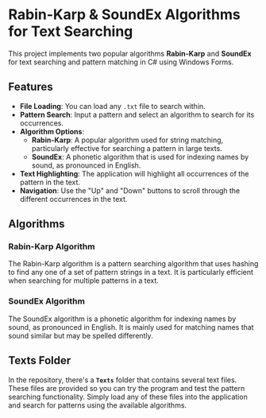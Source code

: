 # Rabin-Karp & SoundEx Algorithms for Text Searching

This project implements two popular algorithms **Rabin-Karp** and **SoundEx** for text searching and pattern matching in C# using Windows Forms.

## Features

- **File Loading**: You can load any `.txt` file to search within.
- **Pattern Search**: Input a pattern and select an algorithm to search for its occurrences.
- **Algorithm Options**:
  - **Rabin-Karp**: A popular algorithm used for string matching, particularly effective for searching a pattern in large texts.
  - **SoundEx**: A phonetic algorithm that is used for indexing names by sound, as pronounced in English.
- **Text Highlighting**: The application will highlight all occurrences of the pattern in the text.
- **Navigation**: Use the "Up" and "Down" buttons to scroll through the different occurrences in the text.


## Algorithms

### Rabin-Karp Algorithm

The Rabin-Karp algorithm is a pattern searching algorithm that uses hashing to find any one of a set of pattern strings in a text. It is particularly efficient when searching for multiple patterns in a text.

### SoundEx Algorithm

The SoundEx algorithm is a phonetic algorithm for indexing names by sound, as pronounced in English. It is mainly used for matching names that sound similar but may be spelled differently.


## Texts Folder

In the repository, there's a **`Texts`** folder that contains several text files. These files are provided so you can try the program and test the pattern searching functionality. Simply load any of these files into the application and search for patterns using the available algorithms.





